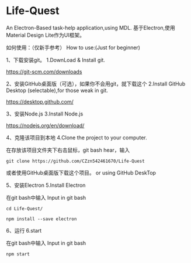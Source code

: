 # Life-Quest
An Electron-Based task-help application,using MDL.
基于Electron,使用Material Design Lite作为UI框架。

如何使用：（仅新手参考）
How to use:(Just for beginner)

1、下载安装git。
1.DownLoad & Install git.

https://git-scm.com/downloads

2、安装GitHub桌面版（可选），如果你不会用git，就下载这个
2.Install GitHub Desktop (selectable),for those weak in git.

https://desktop.github.com/

3、安装Node.js
3.Install Node.js

https://nodejs.org/en/download/

4、克隆该项目到本地
4.Clone the project to your computer.

在存放该项目文件夹下右击鼠标，git bash hear，输入

```
git clone https://github.com/CZzn542461670/Life-Quest
```



或者使用GitHub桌面版下载这个项目。
or using GitHub DeskTop

5、安装Electron
5.Install Electron

在git bash中输入
Input in git bash

```
cd Life-Quest/
```

```
npm install --save electron
```

6、运行
6.start

在git bash中输入
Input in git bash

```
npm start
```

